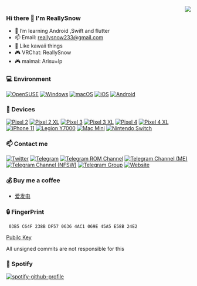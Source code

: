 <!--
**ReallySnow/ReallySnow** is a ✨ _special_ ✨ repository because its `README.md` (this file) appears on your GitHub profile.

Here are some ideas to get you started:

- 🔭 I’m currently working on ...
- 🌱 I’m currently learning Android
- 👯 I’m looking to collaborate on ...
- 🤔 I’m looking for help with ...
- 💬 Ask me about ...
- 📫 How to reach me: ...
- 😄 Pronouns: ...
- ⚡ Fun fact: ...
-->
<img align="right" src="https://github-readme-stats.vercel.app/api?username=ReallySnow&include_all_commits=true&show_icons=true&theme=buefy&count_private=true&hide_border=true" />

### Hi there 👋 I'm ReallySnow
- 🌱 I’m learning Android ,Swift and flutter
- 📫 Email: reallysnow233@gmail.com
- 🥰 Like kawaii things
- 🎮 VRChat: ReallySnow
- 🎮 maimai: Arisu=lp

### 💻 Environment
[![OpenSUSE](https://img.shields.io/badge/OpenSUSE-00E400?style=flat-square&logo=OpenSUSE&logoColor=FFFFFF&labelColor=00E400)](https://www.opensuse.org/)
[![Windows](https://img.shields.io/badge/Windows-00BBFF?style=flat-square&logo=Windows&logoColor=FFFFFF&labelColor=00BBFF)](https://www.microsoft.com/windows10)
[![macOS](https://img.shields.io/badge/macOS-4F4F4F?style=flat-square&logo=apple&logoColor=FFFFFF&labelColor=4F4F4F)](https://www.apple.com/macos/big-sur/)
[![iOS](https://img.shields.io/badge/iOS-4F4F4F?style=flat-square&logo=apple&logoColor=FFFFFF&labelColor=4F4F4F)](https://www.apple.com/ios/ios14/)
[![Android](https://img.shields.io/badge/Android-00C000?style=flat-square&logo=android&logoColor=FFFFFF&labelColor=00C000)](https://www.android.com/android-11/)

### 📱 Devices
[![Pixel 2](https://img.shields.io/badge/Pixel%202-00C000?style=flat-square&logo=google&logoColor=FFFFFF&labelColor=00C000)](https://store.google.com/)
[![Pixel 2 XL](https://img.shields.io/badge/Pixel%202%20XL-00C000?style=flat-square&logo=google&logoColor=FFFFFF&labelColor=00C000)](https://store.google.com/)
[![Pixel 3](https://img.shields.io/badge/Pixel%203-00C000?style=flat-square&logo=google&logoColor=FFFFFF&labelColor=00C000)](https://store.google.com/)
[![Pixel 3 XL](https://img.shields.io/badge/Pixel%203%20XL-00C000?style=flat-square&logo=google&logoColor=FFFFFF&labelColor=00C000)](https://store.google.com/)
[![Pixel 4](https://img.shields.io/badge/Pixel%204-00C000?style=flat-square&logo=google&logoColor=FFFFFF&labelColor=00C000)](https://store.google.com/)
[![Pixel 4 XL](https://img.shields.io/badge/Pixel%204%20XL-00C000?style=flat-square&logo=google&logoColor=FFFFFF&labelColor=00C000)](https://store.google.com/)
[![iPhone 11](https://img.shields.io/badge/iPhone%2011-4F4F4F?style=flat-square&logo=apple&logoColor=FFFFFF&labelColor=4F4F4F)](https://www.apple.com/iphone-11/specs/)
[![Legion Y7000](https://img.shields.io/badge/Legion%20Y7000-00BBFF?style=flat-square&logo=lenovo&logoColor=FFFFFF&labelColor=00BBFF)](https://activity.lenovo.com.cn/xiaofei/zjz/hdy.html)
[![Mac Mini](https://img.shields.io/badge/MacMini-4F4F4F?style=flat-square&logo=apple&logoColor=FFFFFF&labelColor=4F4F4F)](https://www.apple.com/mac-mini/)
[![Nintendo Switch](https://img.shields.io/badge/Nintendo%20Switch-CF0000?style=flat-square&logo=nintendo-switch&logoColor=FFFFFF&labelColor=CF0000)](https://www.nintendo.com/switch/)

### 📫 Contact me
[![Twitter](https://img.shields.io/twitter/follow/really_snow?style=flat-square&color=1da1f2&label=%40really_snow&logo=twitter&logoColor=FFFFFF&labelColor=1DA1F2)](https://twitter.com/really_snow)
[![Telegram](https://img.shields.io/badge/%40reallysnow-0088CC?style=flat-square&logo=telegram&logoColor=FFFFFF&labelColor=0088CC)](https://t.me/reallysnow)
[![Telegram ROM Channel](https://img.shields.io/badge/%40ReallySnow_ROM-0088CC?style=flat-square&logo=telegram&logoColor=FFFFFF&labelColor=0088CC)](https://t.me/ReallySnow_ROM)
[![Telegram Channel (ME)](https://img.shields.io/badge/%40TeaHouse-0088CC?style=flat-square&logo=telegram&logoColor=FFFFFF&labelColor=0088CC)](https://t.me/snow_tea_house)
[![Telegram Channel (NFSW)](https://img.shields.io/badge/%40GalleryHouse-0088CC?style=flat-square&logo=telegram&logoColor=FFFFFF&labelColor=0088CC)](https://t.me/snow_gallery_house)
[![Telegram Group](https://img.shields.io/badge/%40ReallySnowChat-0088CC?style=flat-square&logo=telegram&logoColor=FFFFFF&labelColor=0088CC)](https://t.me/ReallySnowChat)
[![Website](https://img.shields.io/badge/Website-FFA8BE?style=flat-square&logo=google-chrome&logoColor=FFFFFF&labelColor=FFA8BE)](https://reallysnow.moe)

### 💰 Buy me a coffee
* [爱发电](https://afdian.net/@really_snow)

### 🔒 FingerPrint

     03B5 C64F 238B DF57 0636 4AC1 069E 45A5 E58B 24E2


[Pubilc Key](https://reallysnow.moe/usr/uploads/2021/09/3540643273.txt)

All unsigned commits are not responsible for this

### 🎵 Spotify
[![spotify-github-profile](https://spotify-github-profile.vercel.app/api/view?uid=31lyl5vbctvo75xshfdalwxgd2o4&cover_image=true&theme=novatorem&bar_color=ff8ac8&bar_color_cover=false)](https://github.com/kittinan/spotify-github-profile)
